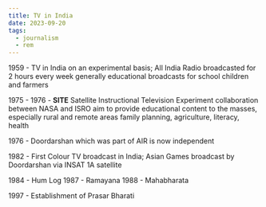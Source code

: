 ```yaml
---
title: TV in India
date: 2023-09-20
tags:
  - journalism
  - rem
---
```

1959 - TV in India on an experimental basis; All India Radio broadcasted for 2 hours every week
generally educational broadcasts for school children and farmers


1975 - 1976 - **SITE** Satellite Instructional Television Experiment
collaboration between NASA and ISRO
aim to provide educational content to the masses, especially rural and remote areas
family planning, agriculture, literacy, health

1976 - Doordarshan which was part of AIR is now independent 

1982 - First Colour TV broadcast in India; Asian Games broadcast by Doordarshan via INSAT 1A satellite



1984 - Hum Log
1987 - Ramayana
1988 - Mahabharata


1997 - Establishment of Prasar Bharati

